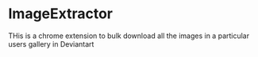 # ImageExtractor
THis is a chrome extension to bulk download all the images in a particular users gallery in Deviantart
